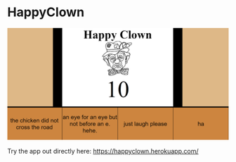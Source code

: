 # HappyClown

![alt text](https://github.com/Obsiye/HappyClown/blob/master/happyclown.PNG)

Try the app out directly here:
https://happyclown.herokuapp.com/
